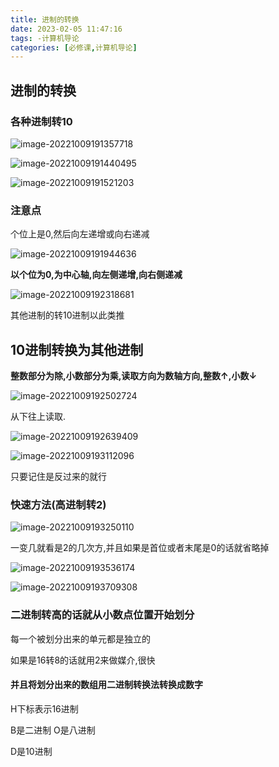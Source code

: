 ```yaml
---
title: 进制的转换
date: 2023-02-05 11:47:16
tags: -计算机导论
categories: [必修课,计算机导论]
---
```




## 进制的转换

### 各种进制转10

![image-20221009191357718](https://markdown-langxecho-save.oss-cn-hangzhou.aliyuncs.com/img/202302051303051.png)

![image-20221009191440495](https://markdown-langxecho-save.oss-cn-hangzhou.aliyuncs.com/img/202302051303052.png)

![image-20221009191521203](https://markdown-langxecho-save.oss-cn-hangzhou.aliyuncs.com/img/202302051303053.png)

### 注意点

个位上是0,然后向左递增或向右递减

![image-20221009191944636](https://markdown-langxecho-save.oss-cn-hangzhou.aliyuncs.com/img/202302051303054.png)



**以个位为0,为中心轴,向左侧递增,向右侧递减**

![image-20221009192318681](https://markdown-langxecho-save.oss-cn-hangzhou.aliyuncs.com/img/202302051303056.png)

其他进制的转10进制以此类推

## 10进制转换为其他进制

**整数部分为除,小数部分为乘,读取方向为数轴方向,整数↑,小数↓**

![image-20221009192502724](https://markdown-langxecho-save.oss-cn-hangzhou.aliyuncs.com/img/202302051303057.png)

从下往上读取.

![image-20221009192639409](https://markdown-langxecho-save.oss-cn-hangzhou.aliyuncs.com/img/202302051303058.png)

![image-20221009193112096](https://markdown-langxecho-save.oss-cn-hangzhou.aliyuncs.com/img/202302051303059.png)

只要记住是反过来的就行

### 快速方法(高进制转2)

![image-20221009193250110](https://markdown-langxecho-save.oss-cn-hangzhou.aliyuncs.com/img/202302051303060.png)



一变几就看是2的几次方,并且如果是首位或者末尾是0的话就省略掉

![image-20221009193536174](https://markdown-langxecho-save.oss-cn-hangzhou.aliyuncs.com/img/202302051303062.png)

![image-20221009193709308](https://markdown-langxecho-save.oss-cn-hangzhou.aliyuncs.com/img/202302051303063.png)

### 二进制转高的话就从小数点位置开始划分

每一个被划分出来的单元都是独立的

如果是16转8的话就用2来做媒介,很快

#### 并且将划分出来的数组用二进制转换法转换成数字

 H下标表示16进制

B是二进制 O是八进制

D是10进制

